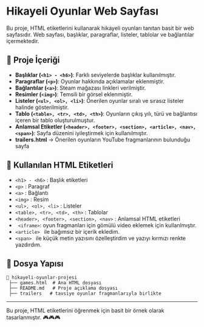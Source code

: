 # Hikayeli Oyunlar Web Sayfası

Bu proje, HTML etiketlerini kullanarak hikayeli oyunları tanıtan basit bir web sayfasıdır. Web sayfası, başlıklar, paragraflar, listeler, tablolar ve bağlantılar içermektedir.

## 📌 Proje İçeriği

- **Başlıklar (`<h1> - <h6>`)**: Farklı seviyelerde başlıklar kullanılmıştır.
- **Paragraflar (`<p>`)**: Oyunlar hakkında açıklamalar eklenmiştir.
- **Bağlantılar (`<a>`)**: Steam mağazası linkleri verilmiştir.
- **Resimler (`<img>`)**: Temsili bir görsel eklenmiştir.
- **Listeler (`<ul>, <ol>, <li>`)**: Önerilen oyunlar sıralı ve sırasız listeler halinde gösterilmiştir.
- **Tablo (`<table>, <tr>, <td>, <th>`)**: Oyunların çıkış yılı, türü ve bağlantısı içeren bir tablo oluşturulmuştur.
- **Anlamsal Etiketler (`<header>, <footer>, <section>, <article>, <nav>,<span>`)**: Sayfa düzenini iyileştirmek için kullanılmıştır.
- **trailers.html** → Önerilen oyunların YouTube fragmanlarının bulunduğu sayfa

## 📜 Kullanılan HTML Etiketleri

- `<h1> - <h6>` : Başlık etiketleri
- `<p>` : Paragraf
- `<a>` : Bağlantı
- `<img>` : Resim
- `<ul>, <ol>, <li>` : Listeler
- `<table>, <tr>, <td>, <th>` : Tablolar
- `<header>, <footer>, <section>, <nav>` : Anlamsal HTML etiketleri
- ` <iframe>`: oyun fragmanları için gömülü video eklemek için kullanlmıştır.
- `<article> ` ile bağımsız bir içerik ekledim.
- `<span> ` ile  küçük metin yazısını özelleştirdim ve yazıyı kırmızı renkte yazdırdım.


## 📂 Dosya Yapısı
```
📁 hikayeli-oyunlar-projesi
 ├── games.html  # Ana HTML dosyası
 ├── README.md   # Proje açıklama dosyası
 ├── trailers   # tavsiye oyunlar fragmanlarıyla birlikte
```

---

Bu proje, HTML etiketlerini öğrenmek için basit bir örnek olarak tasarlanmıştır. 🎮🎮🎮

